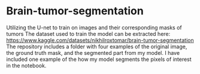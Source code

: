 # Brain-tumor-segmentation
Utilizing the U-net to train on images and their corresponding masks of tumors
The dataset used to train the model can be extracted here: https://www.kaggle.com/datasets/nikhilroxtomar/brain-tumor-segmentation 
The repository includes a folder with four examples of the original image, the ground truth mask, and the segmented part from my model.
I have included one example of the how my model segments the pixels of interest in the notebook.
